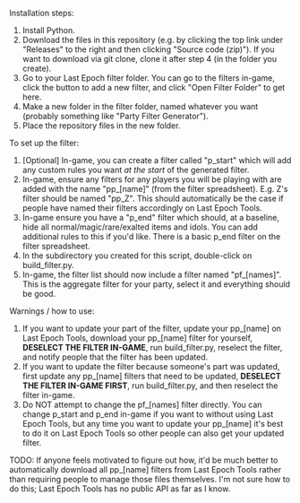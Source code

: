 Installation steps:
1. Install Python.
2. Download the files in this repository (e.g. by clicking the top link under "Releases" to the right and then clicking "Source code (zip)"). If you want to download via git clone, clone it after step 4 (in the folder you create).
3. Go to your Last Epoch filter folder. You can go to the filters in-game, click the button to add a new filter, and click "Open Filter Folder" to get here.
4. Make a new folder in the filter folder, named whatever you want (probably something like "Party Filter Generator").
5. Place the repository files in the new folder.

To set up the filter:
1. [Optional] In-game, you can create a filter called "p_start" which will add any custom rules you want *at the start* of the generated filter.
2. In-game, ensure any filters for any players you will be playing with are added with the name "pp_[name]" (from the filter spreadsheet). E.g. Z's filter should be named "pp_Z". This should automatically be the case if people have named their filters accordingly on Last Epoch Tools.
3. In-game ensure you have a "p_end" filter which should, at a baseline, hide all normal/magic/rare/exalted items and idols. You can add additional rules to this if you'd like. There is a basic p_end filter on the filter spreadsheet.
4. In the subdirectory you created for this script, double-click on build_filter.py.
5. In-game, the filter list should now include a filter named "pf_[names]". This is the aggregate filter for your party, select it and everything should be good.

Warnings / how to use:
1. If you want to update your part of the filter, update your pp_[name] on Last Epoch Tools, download your pp_[name] filter for yourself, **DESELECT THE FILTER IN-GAME**, run build_filter.py, reselect the filter, and notify people that the filter has been updated.
2. If you want to update the filter because someone's part was updated, first update any pp_[name] filters that need to be updated, **DESELECT THE FILTER IN-GAME FIRST**, run build_filter.py, and then reselect the filter in-game.
3. Do NOT attempt to change the pf_[names] filter directly. You can change p_start and p_end in-game if you want to without using Last Epoch Tools, but any time you want to update your pp_[name] it's best to do it on Last Epoch Tools so other people can also get your updated filter.

TODO:
If anyone feels motivated to figure out how, it'd be much better to automatically download all pp_[name] filters from Last Epoch Tools rather than requiring people to manage those files themselves. I'm not sure how to do this; Last Epoch Tools has no public API as far as I know.
